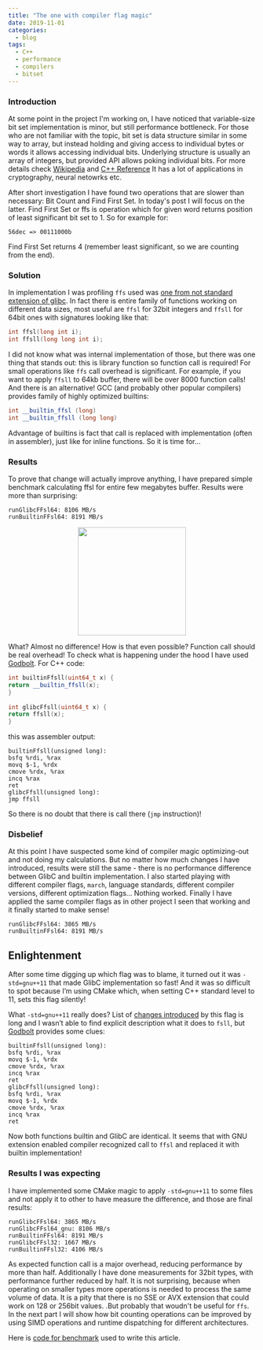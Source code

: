 ```yaml
---
title: "The one with compiler flag magic"
date: 2019-11-01
categories:
  - blog
tags:
  - C++
  - performance
  - compilers
  - bitset
---
```


### Introduction
At some point in the project I'm working on, I have noticed that variable-size bit set implementation is minor, but still performance bottleneck. For those who are not familiar with the topic, bit set is data structure similar in some way to array, but instead holding and giving access to individual bytes or words it allows accessing individual bits. Underlying structure is usually an array of integers, but provided API allows poking individual bits. For more details check [Wikipedia](https://en.wikipedia.org/wiki/Bit_array) and [C++ Reference](https://en.cppreference.com/w/cpp/utility/bitset) It has a lot of applications in cryptography, neural netowrks etc.

After short investigation I have found two operations that are slower than necessary: Bit Count and Find First Set. In today's post I will focus on the latter. Find First Set or ffs is operation which for given word returns position of least significant bit set to 1. So for example for:
```
56dec => 00111000b
```
Find First Set returns 4 (remember least significant, so we are counting from the end).

### Solution
In implementation I was profiling `ffs` used was [one from not standard extension of glibc](http://man7.org/linux/man-pages/man3/ffs.3.html). In fact there is entire family of functions working on different data sizes, most useful are `ffsl` for 32bit integers and `ffsll` for 64bit ones with signatures looking like that:
```cpp
int ffsl(long int i);
int ffsll(long long int i);
```
I did not know what was internal implementation of those, but there was one thing that stands out: this is library function so function call is required! For small operations like `ffs` call overhead is significant. For example, if you want to apply `ffsll` to 64kb buffer, there will be over 8000 function calls! And there is an alternative! GCC (and probably other popular compilers) provides family of highly optimized builtins:
```cpp
int __builtin_ffsl (long)
int __builtin_ffsll (long long)
```
Advantage of builtins is fact that call is replaced with implementation (often in assembler), just like for inline functions. So it is time for…

### Results
To prove that change will actually improve anything, I have prepared simple benchmark calculating ffsl for entire few megabytes buffer. Results were more than surprising:
```
runGlibcFFsl64: 8106 MB/s
runBuiltinFFsl64: 8191 MB/s

```
<p align="center">
<img src="/assets/images/mindblown.gif" width="220">
</p>

What? Almost no difference! How is that even possible? Function call should be real overhead! To check what is happening under the hood I have used [Godbolt](https://godbolt.org/).
For C++ code:
```cpp
int builtinFfsll(uint64_t x) {
return __builtin_ffsll(x);
}
 
int glibcFfsll(uint64_t x) {
return ffsll(x);
}
```

this was assembler output:
```assembly
builtinFfsll(unsigned long):
bsfq %rdi, %rax
movq $-1, %rdx
cmove %rdx, %rax
incq %rax
ret
glibcFfsll(unsigned long):
jmp ffsll
```
So there is no doubt that there is call there (`jmp` instruction)! 

### Disbelief
At this point I have suspected some kind of compiler magic optimizing-out and not doing my calculations. But no matter how much changes I have introduced, results were still the same - there is no performance difference between GlibC and builtin implementation. I also started playing with different compiler flags, `march`, language standards, different compiler versions, different optimization flags… Nothing worked. Finally I have applied the same compiler flags as in other project I seen that working and it finally started to make sense! 
```
runGlibcFFsl64: 3865 MB/s
runBuiltinFFsl64: 8191 MB/s
```
## Enlightenment
After some time digging up which flag was to blame, it turned out it was `-std=gnu++11` that made GlibC implementation so fast! And it was so difficult to spot because I’m using CMake which, when setting C++ standard level to 11, sets this flag silently!

What `-std=gnu++11` really does? List of [changes introduced](https://gcc.gnu.org/onlinedocs/gcc/C-Extensions.html) by this flag is long and I wasn’t able to find explicit description what it does to `fsll`, but [Godbolt](https://godbolt.org/) provides some clues:
```assembly
builtinFfsll(unsigned long):
bsfq %rdi, %rax
movq $-1, %rdx
cmove %rdx, %rax
incq %rax
ret
glibcFfsll(unsigned long):
bsfq %rdi, %rax
movq $-1, %rdx
cmove %rdx, %rax
incq %rax
ret
```
Now both functions builtin and GlibC are identical. It seems that with GNU extension enabled compiler recognized call to `ffsl` and replaced it with builtin implementation!

### Results I was expecting
I have implemented some CMake magic to apply `-std=gnu++11` to some files and not apply it to other to have measure the difference, and those are final results:
```
runGlibcFFsl64: 3865 MB/s
runGlibcFFsl64_gnu: 8106 MB/s
runBuiltinFFsl64: 8191 MB/s
runGlibcFFsl32: 1667 MB/s
runBuiltinFFsl32: 4106 MB/s
```
As expected function call is a major overhead, reducing performance by more than half. Additionally I have done measurements for 32bit types, with performance further reduced by half. It is not surprising, because when operating on smaller types more operations is needed to process the same volume of data. It is a pity that there is no SSE or AVX extension that could work on 128 or 256bit values. .But probably that woudn't be useful for `ffs`. In the next part I will show how bit counting operations can be improved by using SIMD operations and runtime dispatching for different architectures.

Here is [code for benchmark](https://github.com/vanklompf/BlogSrc/tree/master/BitSet) used to write this article.
